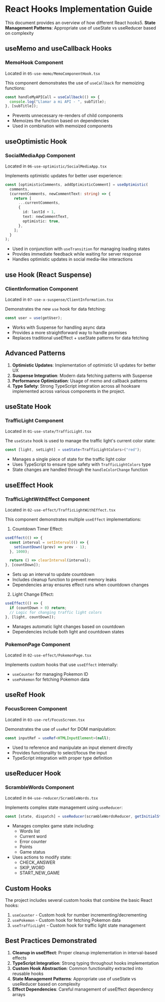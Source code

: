 # React Hooks Implementation Guide

This document provides an overview of how different React hooks5. **State Management Patterns**: Appropriate use of useState vs useReducer based on complexity

## useMemo and useCallback Hooks

### MemoHook Component

Located in `05-use-memo/MemoComponentHook.tsx`

This component demonstrates the use of `useCallback` for memoizing functions:

```typescript
const handleMyAPICall = useCallback(() => {
  console.log("Llamar a mi API - ", subTitle);
}, [subTitle]);
```

- Prevents unnecessary re-renders of child components
- Memoizes the function based on dependencies
- Used in combination with memoized components

## useOptimistic Hook

### SocialMediaApp Component

Located in `06-use-optimistic/SocialMediaApp.tsx`

Implements optimistic updates for better user experience:

```typescript
const [optimisticComments, addOptimisticComment] = useOptimistic(
  comments,
  (currentComments, newCommentText: string) => {
    return [
      ...currentComments,
      {
        id: lastId + 1,
        text: newCommentText,
        optimistic: true,
      },
    ];
  }
);
```

- Used in conjunction with `useTransition` for managing loading states
- Provides immediate feedback while waiting for server response
- Handles optimistic updates in social media-like interactions

## use Hook (React Suspense)

### ClientInformation Component

Located in `07-use-x-suspense/ClientInformation.tsx`

Demonstrates the new `use` hook for data fetching:

```typescript
const user = use(getUser);
```

- Works with Suspense for handling async data
- Provides a more straightforward way to handle promises
- Replaces traditional useEffect + useState patterns for data fetching

## Advanced Patterns

1. **Optimistic Updates**: Implementation of optimistic UI updates for better UX
2. **Suspense Integration**: Modern data fetching patterns with Suspense
3. **Performance Optimization**: Usage of memo and callback patterns
4. **Type Safety**: Strong TypeScript integration across all hooksare implemented across various components in the project.

## useState Hook

### TrafficLight Component

Located in `01-use-state/TrafficLight.tsx`

The `useState` hook is used to manage the traffic light's current color state:

```typescript
const [light, setLight] = useState<TrafficLightColors>("red");
```

- Manages a single piece of state for the traffic light color
- Uses TypeScript to ensure type safety with `TrafficLightColors` type
- State changes are handled through the `handleColorChange` function

## useEffect Hook

### TrafficLightWithEffect Component

Located in `02-use-effect/TrafficLightWithEffect.tsx`

This component demonstrates multiple `useEffect` implementations:

1. Countdown Timer Effect:

```typescript
useEffect(() => {
  const interval = setInterval(() => {
    setCountDown((prev) => prev - 1);
  }, 1000);

  return () => clearInterval(interval);
}, [countDown]);
```

- Sets up an interval to update countdown
- Includes cleanup function to prevent memory leaks
- Dependencies array ensures effect runs when countdown changes

2. Light Change Effect:

```typescript
useEffect(() => {
  if (countDown > 0) return;
  // Logic for changing traffic light colors
}, [light, countDown]);
```

- Manages automatic light changes based on countdown
- Dependencies include both light and countdown states

### PokemonPage Component

Located in `02-use-effect/PokemonPage.tsx`

Implements custom hooks that use `useEffect` internally:

- `useCounter` for managing Pokemon ID
- `usePokemon` for fetching Pokemon data

## useRef Hook

### FocusScreen Component

Located in `03-use-ref/FocusScreen.tsx`

Demonstrates the use of `useRef` for DOM manipulation:

```typescript
const inputRef = useRef<HTMLInputElement>(null);
```

- Used to reference and manipulate an input element directly
- Provides functionality to select/focus the input
- TypeScript integration with proper type definition

## useReducer Hook

### ScrambleWords Component

Located in `04-use-reducer/ScrambleWords.tsx`

Implements complex state management using `useReducer`:

```typescript
const [state, dispatch] = useReducer(scrambleWordsReducer, getInitialState());
```

- Manages complex game state including:
  - Words list
  - Current word
  - Error counter
  - Points
  - Game status
- Uses actions to modify state:
  - CHECK_ANSWER
  - SKIP_WORD
  - START_NEW_GAME

## Custom Hooks

The project includes several custom hooks that combine the basic React hooks:

1. `useCounter` - Custom hook for number incrementing/decrementing
2. `usePokemon` - Custom hook for fetching Pokemon data
3. `useTrafficLight` - Custom hook for traffic light state management

## Best Practices Demonstrated

1. **Cleanup in useEffect**: Proper cleanup implementation in interval-based effects
2. **TypeScript Integration**: Strong typing throughout hooks implementation
3. **Custom Hook Abstraction**: Common functionality extracted into reusable hooks
4. **State Management Patterns**: Appropriate use of useState vs useReducer based on complexity
5. **Effect Dependencies**: Careful management of useEffect dependency arrays
